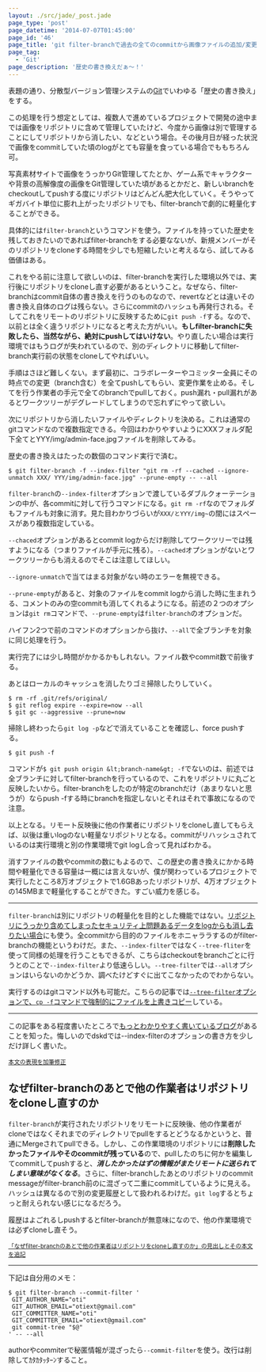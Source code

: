 ```yaml
---
layout: ./src/jade/_post.jade
page_type: 'post'
page_datetime: '2014-07-07T01:45:00'
page_id: '46'
page_title: 'git filter-branchで過去の全てのcommitから画像ファイルの追加/変更をなかったことにしてリポジトリを軽量化する'
page_tag:
  - 'Git'
page_description: '歴史の書き換えだぁ〜！'
---
```

表題の通り、分散型バージョン管理システムの[Git](http://git-scm.com/)でいわゆる「歴史の書き換え」をする。

この処理を行う想定としては、複数人で進めているプロジェクトで開発の途中までは画像をリポジトリに含めて管理していたけど、今度から画像は別で管理することにしてリポジトリから消したい、などという場合。その後月日が経った状況で画像をcommitしていた頃のlogがとても容量を食っている場合でももちろん可。

写真素材サイトで画像をうっかりGit管理してたとか、ゲーム系でキャラクターや背景の高解像度の画像をGit管理していた頃があるとかだと、新しいbranchをcheckoutしてpushする度にリポジトリはどんどん肥大化していく。そうやってギガバイト単位に膨れ上がったリポジトリでも、filter-branchで劇的に軽量化することができる。

具体的には`filter-branch`というコマンドを使う。ファイルを持っていた歴史を残しておきたいのであればfilter-branchをする必要なないが、新規メンバーがそのリポジトリをcloneする時間を少しでも短縮したいと考えるなら、試してみる価値はある。

これをやる前に注意して欲しいのは、filter-branchを実行した環境以外では、実行後にリポジトリをcloneし直す必要があるということ。なぜなら、filter-branchはcommit自体の書き換えを行うのものなので、revertなどとは違いその書き換え自体のログは残らない。さらにcommitのハッシュも再発行される。そしてこれをリモートのリポジトリに反映するために`git push -f`する。なので、以前とは全く違うリポジトリになると考えた方がいい。**もしfilter-branchに失敗したら、当然ながら、絶対にpushしてはいけない**。やり直したい場合は実行環境ではもうログが失われているので、別のディレクトリに移動してfilter-branch実行前の状態をcloneしてやればいい。

手順はさほど難しくない。まず最初に、コラボレーターやコミッター全員にその時点での変更（branch含む）を全てpushしてもらい、変更作業を止める。そしてを行う作業者の手元で全てのbranchでpullしておく。push漏れ・pull漏れがあるとワークツリーがデグレードしてしまうので忘れずにやって欲しい。

次にリポジトリから消したいファイルやディレクトリを決める。これは通常のgitコマンドなので複数指定できる。今回はわかりやすいようにXXXフォルダ配下全てとYYY/img/admin-face.jpgファイルを削除してみる。

歴史の書き換えはたったの数個のコマンド実行で済む。

<pre title="Gitコマンド"><code data-language="shell">$ git filter-branch -f --index-filter "git rm -rf --cached --ignore-unmatch XXX/ YYY/img/admin-face.jpg" --prune-empty -- --all</code></pre>

`filter-branch`の`--index-filter`オプションで渡しているダブルクォーテーションの中が、各commitに対して行うコマンドになる。`git rm -rf`なのでフォルダもファイルも対象に消す。見た目わかりづらいが`XXX/とYYY/img~`の間にはスペースがあり複数指定している。

`--chaced`オプションがあるとcommit logからだけ削除してワークツリーでは残すようになる（つまりファイルが手元に残る）。`--cached`オプションがないとワークツリーからも消えるのでそこは注意してほしい。

`--ignore-unmatch`で当てはまる対象がない時のエラーを無視できる。

`--prune-empty`があると、対象のファイルをcommit logから消した時に生まれうる、コメントのみの空commitも消してくれるようになる。前述の２つのオプションは`git rm`コマンドで、`--prune-empty`は`filter-branch`のオプションだ。

ハイフン2つで前のコマンドのオプションから抜け、`--all`で全ブランチを対象に同じ処理を行う。

実行完了には少し時間がかかるかもしれない。ファイル数やcommit数で前後する。

あとはローカルのキャッシュを消したりゴミ掃除したりしていく。

<pre title="Gitコマンド"><code data-language="shell">$ rm -rf .git/refs/original/
$ git reflog expire --expire=now --all
$ git gc --aggressive --prune=now</code></pre>

掃除し終わったら`git log -p`などで消えていることを確認し、force pushする。

<pre title="Gitコマンド"><code data-language="shell">$ git push -f</code></pre>

コマンドが`$ git push origin &lt;branch-name&gt; -f`でないのは、前述では全ブランチに対してfilter-branchを行っているので、これをリポジトリに丸ごと反映したいから。filter-branchをしたのが特定のbranchだけ（あまりないと思うが）ならpush -fする時にbranchを指定しないとそれはそれで事故になるので注意。

以上となる。リモート反映後に他の作業者にリポジトリをcloneし直してもらえば、以後は重いlogのない軽量なリポジトリとなる。commitがリハッシュされているのは実行環境と別の作業環境でgit logし合って見ればわかる。

消すファイルの数やcommitの数にもよるので、この歴史の書き換えにかかる時間や軽量化できる容量は一概には言えないが、僕が関わっているプロジェクトで実行したところ8万オブジェクトで1.6GBあったリポジトリが、4万オブジェクトの145MBまで軽量化することができた。すごい威力を感じる。

---

`filter-branch`は別にリポジトリの軽量化を目的とした機能ではない。[リポジトリにうっかり含めてしまったセキュリティ上問題あるデータをlogからも消し去りたい場合](http://qiita.com/Spring_MT/items/f60c391b5dbf569a1d12)にも使う。全commitから目的のファイルをホニャララするのがfilter-branchの機能というわけだ。また、`--index-filter`ではなく`--tree-fliter`を使って同様の処理を行うこともできるが、こちらはcheckoutをbranchごとに行うとのことで`--index-filter`より低速らしい。`--tree-filter`では`--all`オプションはいらないのかどうか、調べたけどすぐに出てこなかったのでわからない。

実行するのはgitコマンド以外も可能だ。こちらの記事では[`--tree-filter`オプションで、`cp -f`コマンドで強制的にファイルを上書きコピー](http://qiita.com/wnoguchi/items/62f5e64ef2ae14b4f0ee)している。

---

この記事をある程度書いたところで[もっとわかりやすく書いているブログ](http://easyramble.com/git-filter-branch.html)があることを知った。悔しいのでdskdでは--index-filterのオプションの書き方を少しだけ詳しく書いた。

<small><ins datetime="2015-01-07T12:09:00+09:00">本文の表現を加筆修正</ins></small>

## なぜfilter-branchのあとで他の作業者はリポジトリをcloneし直すのか

`filter-branch`が実行されたリポジトリをリモートに反映後、他の作業者がcloneではなくそれまでのディレクトリでpullをするとどうなるかというと、普通にMergeされてpullできる。しかし、この作業環境のリポジトリには**削除したかったファイルやそのcommitが残っている**ので、pullしたのちに何かを編集してcommitしてpushすると、***消したかったはずの情報がまたリモートに送られてしまい意味がなくなる***。さらに、filter-branchしたあとのリポジトリのcommit messageがfilter-branch前のに混ざって二重にcommitしているように見える。ハッシュは異なるので別の変更履歴として扱われるわけだ。`git log`するとちょっと耐えられない感じになるだろう。

履歴はよごれるしpushするとfilter-branchが無意味になので、他の作業環境では必ずcloneし直そう。

<small><ins datetime="2015-01-07T15:37:36+09:00">「なぜfilter-branchのあとで他の作業者はリポジトリをcloneし直すのか」の見出しとその本文を追記</ins></small>

---

下記は自分用のメモ：

<pre title="authorやcommiterを書き換える"><code data-language="shell">$ git filter-branch --commit-filter '
 GIT_AUTHOR_NAME="oti"
 GIT_AUTHOR_EMAIL="otiext@gmail.com"
 GIT_COMMITTER_NAME="oti"
 GIT_COMMITTER_EMAIL="otiext@gmail.com"
 git commit-tree "$@"
' -- --all</code></pre>

authorやcommiterで秘匿情報が混ざったら<code>--commit-filter</code>を使う。改行は削除してｶﾀｶﾀｯﾀｰﾝすること。
